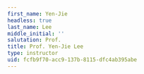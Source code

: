 ```yaml
---
first_name: Yen-Jie
headless: true
last_name: Lee
middle_initial: ''
salutation: Prof.
title: Prof. Yen-Jie Lee
type: instructor
uid: fcfb9f70-acc9-137b-8115-dfc4ab395abe
---
```

